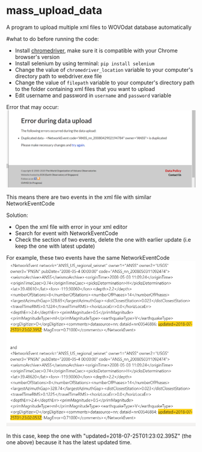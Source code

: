 # mass_upload_data

A program to upload multiple xml files to WOVOdat database automatically 

#what to do before running the code: 
- Install [chromedriver](https://chromedriver.chromium.org/downloads), make sure it is compatible with your Chrome browser's version
- Install selenium by using terminal:
`pip install selenium`
- Change the value of `chromedriver_location` variable to your computer's directory path to webdriver.exe file
- Change the value of `filepath` variable to your computer's directory path to the folder containing xml files that you want to upload
- Edit username and password in `username` and `password` variable

Error that may occur:
![Duplicate data error](https://github.com/hungdp123/mass_upload_data/blob/master/duplicate%20data%20error.png) 

This means there are two events in the xml file with similar NetworkEventCode

Solution:
- Open the xml file with error in your xml editor
- Search for event with NetworkEventCode
- Check the <comments> section of two events, delete the one with earlier update (i.e keep the one with latest update)
 
 For example, these two events have the same NetworkEventCode
 ![Duplicate data solution](https://github.com/hungdp123/mass_upload_data/blob/master/duplicate%20data%20solution.png)
 
 In this case, keep the one with "updated=2018-07-25T01:23:02.395Z" (the one above) because it has the latest updated time.
